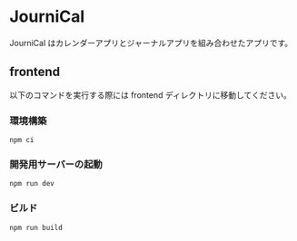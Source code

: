# JourniCal

JourniCal はカレンダーアプリとジャーナルアプリを組み合わせたアプリです。

## frontend

以下のコマンドを実行する際には frontend ディレクトリに移動してください。

### 環境構築

```
npm ci
```

### 開発用サーバーの起動

```
npm run dev
```

### ビルド

```
npm run build
```
